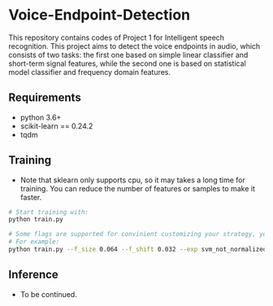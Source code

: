 #  Voice-Endpoint-Detection

This repository contains codes of Project 1 for Intelligent speech recognition. This project
aims to detect the voice endpoints in audio, which consists of two tasks: the first one based 
on simple linear classifier and short-term signal features, while the second one
is based on statistical model classifier and frequency domain features.

## Requirements

- python 3.6+
- scikit-learn == 0.24.2
- tqdm

## Training
- Note that sklearn only supports cpu, so it may takes a long time for training. You can reduce the number of features
or samples to make it faster.
```bash
# Start training with: 
python train.py

# Some flags are supported for convinient customizing your strategy, you can check them in train.py.
# For example: 
python train.py --f_size 0.064 --f_shift 0.032 --exp svm_not_normalized --save_name train --model svm
```

## Inference
- To be continued.


